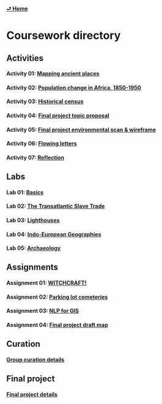 [**⮐ Home**](../)

# Coursework directory

## Activities

#### Activity 01: [Mapping ancient places](../week/02_distortion/activity/mapping-ancient-places.md)
#### Activity 02: [Population change in Africa, 1850-1950](../week/04_aesthetics/activity/historic-pop-africa.md)
#### Activity 03: [Historical census](../week/05_archives-i/activity/historical-census.md)
#### Activity 04: [Final project topic proposal](../week/08_analysis-ii/activity/../final-projects/README.md)
#### Activity 05: [Final project environmental scan & wireframe](../week/11_analysis-iii/activity/fp-env-scan.md)
#### Activity 06: [Flowing letters](../week/12_design-ii/activity/flowing-letters.md)
#### Activity 07: [Reflection](../week/14_beyond/activity/reflection.md)

## Labs

#### Lab 01: [Basics](../week/01_intro/lab/basics-india.md)
#### Lab 02: [The Transatlantic Slave Trade](../week/03_data/lab/slave-trade.md)
#### Lab 03: [Lighthouses](../week/06_analysis-i/lab/lighthouses.md)
#### Lab 04: [Indo-European Geographies](../week/08_analysis-ii/lab/indoeuro.md)
#### Lab 05: [Archaeology](../week/11_analysis-iii/lab/archaeology.md)

## Assignments

#### Assignment 01: [WITCHCRAFT!](../week/04_aesthetics/assignment/witchcraft.md)
#### Assignment 02: [Parking lot cemeteries](../week/07_archives-ii/assignments/parking-lot-cemeteries.md)
#### Assignment 03: [NLP for GIS](../week/10_archives-iii/activity/nlp-for-gis.md)
#### Assignment 04: [Final project draft map](../week/13_flex/assignments/fp-draft.md)

## Curation

#### [Group curation details](../curations/README.md)

## Final project

#### [Final project details](../final-projects/README.md)